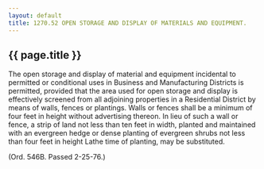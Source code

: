 ---
layout: default 
title: 1270.52 OPEN STORAGE AND DISPLAY OF MATERIALS AND EQUIPMENT.---

{{ page.title }}
----------------

The open storage and display of material and equipment incidental to
permitted or conditional uses in Business and Manufacturing Districts is
permitted, provided that the area used for open storage and display is
effectively screened from all adjoining properties in a Residential
District by means of walls, fences or plantings. Walls or fences shall
be a minimum of four feet in height without advertising thereon. In lieu
of such a wall or fence, a strip of land not less than ten feet in
width, planted and maintained with an evergreen hedge or dense planting
of evergreen shrubs not less than four feet in height Lathe time of
planting, may be substituted.

(Ord. 546B. Passed 2-25-76.)
